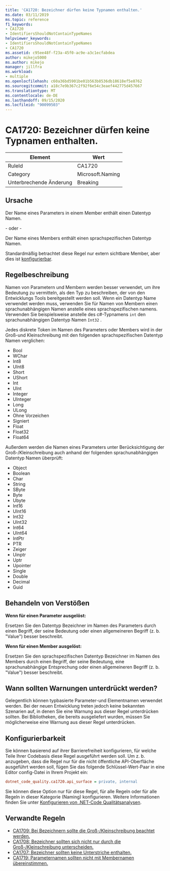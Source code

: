 ```yaml
---
title: 'CA1720: Bezeichner dürfen keine Typnamen enthalten.'
ms.date: 03/11/2019
ms.topic: reference
f1_keywords:
- CA1720
- IdentifiersShouldNotContainTypeNames
helpviewer_keywords:
- IdentifiersShouldNotContainTypeNames
- CA1720
ms.assetid: c95ee48f-f23a-45f0-ac9e-a3c1ecfabdea
author: mikejo5000
ms.author: mikejo
manager: jillfra
ms.workload:
- multiple
ms.openlocfilehash: c60a36bd5901be01b563b8536db18618ef5e8762
ms.sourcegitcommit: a18c7e9b367c2f92f6e54c3eaef442775d457667
ms.translationtype: MT
ms.contentlocale: de-DE
ms.lasthandoff: 09/15/2020
ms.locfileid: "90099503"
---
```

# <a name="ca1720-identifiers-should-not-contain-type-names"></a>CA1720: Bezeichner dürfen keine Typnamen enthalten.

|Element|Wert|
|-|-|
|RuleId|CA1720|
|Category|Microsoft.Naming|
|Unterbrechende Änderung|Breaking|

## <a name="cause"></a>Ursache

Der Name eines Parameters in einem Member enthält einen Datentyp Namen.

- oder -

Der Name eines Members enthält einen sprachspezifischen Datentyp Namen.

Standardmäßig betrachtet diese Regel nur extern sichtbare Member, aber dies ist [konfigurierbar](#configurability).

## <a name="rule-description"></a>Regelbeschreibung

Namen von Parametern und Membern werden besser verwendet, um ihre Bedeutung zu vermitteln, als den Typ zu beschreiben, der von den Entwicklungs Tools bereitgestellt werden soll. Wenn ein Datentyp Name verwendet werden muss, verwenden Sie für Namen von Membern einen sprachunabhängigen Namen anstelle eines sprachspezifischen namens. Verwenden Sie beispielsweise anstelle des c#-Typnamens `int` den sprachunabhängigen Datentyp Namen `Int32` .

Jedes diskrete Token im Namen des Parameters oder Members wird in der Groß-und Kleinschreibung mit den folgenden sprachspezifischen Datentyp Namen verglichen:

- Bool
- WChar
- Int8
- UInt8
- Short
- UShort
- Int
- UInt
- Integer
- UInteger
- Long
- ULong
- Ohne Vorzeichen
- Signiert
- Float
- Float32
- Float64

Außerdem werden die Namen eines Parameters unter Berücksichtigung der Groß-/Kleinschreibung auch anhand der folgenden sprachunabhängigen Datentyp Namen überprüft:

- Object
- Boolean
- Char
- String
- SByte
- Byte
- Ubyte
- Int16
- UInt16
- Int32
- UInt32
- Int64
- UInt64
- IntPtr
- PTR
- Zeiger
- Uinptr
- Uptr
- Upointer
- Single
- Double
- Decimal
- Guid

## <a name="how-to-fix-violations"></a>Behandeln von Verstößen

**Wenn für einen Parameter ausgelöst:**

Ersetzen Sie den Datentyp Bezeichner im Namen des Parameters durch einen Begriff, der seine Bedeutung oder einen allgemeineren Begriff (z. b. "Value") besser beschreibt.

**Wenn für einen Member ausgelöst:**

Ersetzen Sie den sprachspezifischen Datentyp Bezeichner im Namen des Members durch einen Begriff, der seine Bedeutung, eine sprachunabhängige Entsprechung oder einen allgemeineren Begriff (z. b. "Value") besser beschreibt.

## <a name="when-to-suppress-warnings"></a>Wann sollten Warnungen unterdrückt werden?

Gelegentlich können typbasierte Parameter-und Elementnamen verwendet werden. Bei der neuen Entwicklung treten jedoch keine bekannten Szenarien auf, in denen Sie eine Warnung aus dieser Regel unterdrücken sollten. Bei Bibliotheken, die bereits ausgeliefert wurden, müssen Sie möglicherweise eine Warnung aus dieser Regel unterdrücken.

## <a name="configurability"></a>Konfigurierbarkeit

Sie können basierend auf ihrer Barrierefreiheit konfigurieren, für welche Teile Ihrer Codebasis diese Regel ausgeführt werden soll. Um z. b. anzugeben, dass die Regel nur für die nicht öffentliche API-Oberfläche ausgeführt werden soll, fügen Sie das folgende Schlüssel-Wert-Paar in eine Editor config-Datei in Ihrem Projekt ein:

```ini
dotnet_code_quality.ca1720.api_surface = private, internal
```

Sie können diese Option nur für diese Regel, für alle Regeln oder für alle Regeln in dieser Kategorie (Naming) konfigurieren. Weitere Informationen finden Sie unter [Konfigurieren von .NET-Code Qualitätsanalysen](configure-fxcop-analyzers.md).

## <a name="related-rules"></a>Verwandte Regeln

- [CA1709: Bei Bezeichnern sollte die Groß-/Kleinschreibung beachtet werden.](../code-quality/ca1709.md)
- [CA1708: Bezeichner sollten sich nicht nur durch die Groß-/Kleinschreibung unterscheiden.](../code-quality/ca1708.md)
- [CA1707: Bezeichner sollten keine Unterstriche enthalten.](../code-quality/ca1707.md)
- [CA1719: Parameternamen sollten nicht mit Membernamen übereinstimmen.](../code-quality/ca1719.md)

